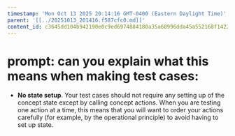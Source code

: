 ```yaml
---
timestamp: 'Mon Oct 13 2025 20:14:16 GMT-0400 (Eastern Daylight Time)'
parent: '[[../20251013_201416.f587cfc0.md]]'
content_id: c3645dd104b942190e0c9ed6974884180a35a68996dda45a552168f142208d74
---
```


# prompt: can you explain what this means when making test cases:

* **No state setup**. Your test cases should not require any setting up of the concept state except by calling concept actions. When you are testing one action at a time, this means that you will want to order your actions carefully (for example, by the operational principle) to avoid having to set up state.
